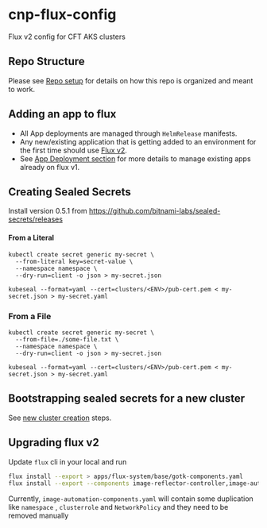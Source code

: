 # cnp-flux-config
Flux v2 config for CFT AKS clusters

## Repo Structure

Please see [Repo setup](docs/repo-setup.md) for details on how this repo is organized and meant to work.

## Adding an app to flux

- All App deployments are managed through `HelmRelease` manifests.
- Any new/existing application that is getting added to an environment for the first time should use [Flux v2](docs/app-deployment-v2.md).
- See [App Deployment section](docs/app-deployment.md) for more details to manage existing apps already on flux v1.    


## Creating Sealed Secrets

Install version 0.5.1 from https://github.com/bitnami-labs/sealed-secrets/releases

#### From a Literal
```
kubectl create secret generic my-secret \
  --from-literal key=secret-value \
  --namespace namespace \
  --dry-run=client -o json > my-secret.json

kubeseal --format=yaml --cert=clusters/<ENV>/pub-cert.pem < my-secret.json > my-secret.yaml
```
### From a File
```
kubectl create secret generic my-secret \
  --from-file=./some-file.txt \
  --namespace namespace \
  --dry-run=client -o json > my-secret.json

kubeseal --format=yaml --cert=clusters/<ENV>/pub-cert.pem < my-secret.json > my-secret.yaml
```

## Bootstrapping sealed secrets for a new cluster

See [new cluster creation](docs/new-cluster.md) steps.

## Upgrading flux v2

Update `flux` cli in your local and run 
 ```bash
flux install --export > apps/flux-system/base/gotk-components.yaml
flux install --export --components image-reflector-controller,image-automation-controller > apps/flux-system/base/image-automation-components.yaml 
```

Currently, `image-automation-components.yaml` will contain some duplication like `namespace` , `clusterrole` and `NetworkPolicy` and they need to be removed manually
